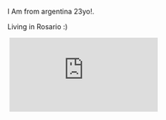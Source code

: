 I Am from argentina 23yo!.

Living in Rosario :)

<img src="https://tryhackme-badges.s3.amazonaws.com/Fps.png" alt="" />
<iframe src="https://tryhackme.com/api/v2/badges/public-profile?userPublicId=4270024" style='border:none;'></iframe>

<!--
**0-fps/0-fps** is a ✨ _special_ ✨ repository because its `README.md` (this file) appears on your GitHub profile.

Here are some ideas to get you started:

- 🔭 I’m currently working on ...
- 🌱 I’m currently learning ...
- 👯 I’m looking to collaborate on ...
- 🤔 I’m looking for help with ...
- 💬 Ask me about ...
- 📫 How to reach me: ...
- 😄 Pronouns: ...
- ⚡ Fun fact: ...
-->
